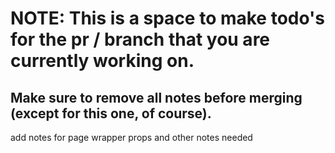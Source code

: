 # NOTE: This is a space to make todo's for the pr / branch that you are currently working on. 
Make sure to remove all notes before merging (except for this one, of course).
----------------------------------------------------------------------------------------------------
add notes for page wrapper props and other notes needed
